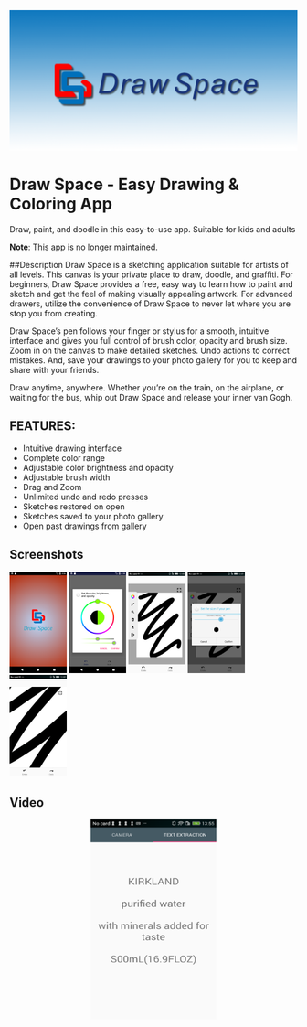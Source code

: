 <p align="center">
<img src="https://github.com/tom-bu/drawspace/blob/master/imgs/Feature%20Graphic2.png">
</p>

# Draw Space - Easy Drawing & Coloring App
Draw, paint, and doodle in this easy-to-use app. Suitable for kids and adults

**Note**: This app is no longer maintained.

##Description
Draw Space is a sketching application suitable for artists of all levels. This canvas is your private place to draw, doodle, and graffiti. For beginners, Draw Space provides a free, easy way to learn how to paint and sketch and get the feel of making visually appealing artwork. For advanced drawers, utilize the convenience of Draw Space to never let where you are stop you from creating.

Draw Space’s pen follows your finger or stylus for a smooth, intuitive interface and gives you full control of brush color, opacity and brush size. 
Zoom in on the canvas to make detailed sketches. Undo actions to correct mistakes. And, save your drawings to your photo gallery for you to keep and share with your friends.

Draw anytime, anywhere. Whether you’re on the train, on the airplane, or waiting for the bus, whip out Draw Space and release your inner van Gogh. 

## FEATURES:
* Intuitive drawing interface
* Complete color range 
* Adjustable color brightness and opacity
* Adjustable brush width
* Drag and Zoom
* Unlimited undo and redo presses
* Sketches restored on open
* Sketches saved to your photo gallery
* Open past drawings from gallery

## Screenshots
<p float="left">
  <img src="https://github.com/tom-bu/drawspace/blob/master/imgs/load screen.png" width="100" />
  <img src="https://github.com/tom-bu/drawspace/blob/master/imgs/ColorWheel.png" width="100" /> 
  <img src="https://github.com/tom-bu/drawspace/blob/master/imgs/device-2018-03-25-230122.png" width="100" />
  <img src="https://github.com/tom-bu/drawspace/blob/master/imgs/device-2018-03-25-230149.png" width="100" />
  <img src="https://github.com/tom-bu/drawspace/blob/master/imgs/device-2018-03-25-230219.png"  width="100/>
  <img src="https://github.com/tom-bu/drawspace/blob/master/imgs/device-2018-03-26-163840.png" width="100" />
</p>


## Video
<p align="center">
<img src="https://github.com/tom-bu/text_recognition/blob/master/device-2018-05-17-005521.png" width="220" height="350">
</p>
